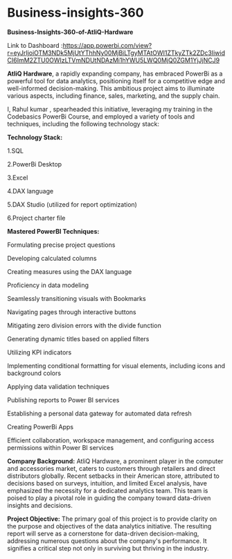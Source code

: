 # Business-insights-360
**Business-Insights-360-of-AtliQ-Hardware**

Link to Dashboard :https://app.powerbi.com/view?r=eyJrIjoiOTM3NDk5MjUtYThhNy00MjBiLTgyMTAtOWI1ZTkyZTk2ZDc3IiwidCI6ImM2ZTU0OWIzLTVmNDUtNDAzMi1hYWU5LWQ0MjQ0ZGM1YjJjNCJ9

**AtliQ Hardware**, a rapidly expanding company, has embraced PowerBi as a powerful tool for data analytics, positioning itself for a competitive edge and well-informed decision-making. This ambitious project aims to illuminate various aspects, including finance, sales, marketing, and the supply chain.

I, Rahul kumar , spearheaded this initiative, leveraging my training in the Codebasics PowerBi Course, and employed a variety of tools and techniques, including the following technology stack:

**Technology Stack:**

1.SQL

2.PowerBi Desktop

3.Excel

4.DAX language

5.DAX Studio (utilized for report optimization)

6.Project charter file

**Mastered PowerBI Techniques:**

Formulating precise project questions

Developing calculated columns

Creating measures using the DAX language

Proficiency in data modeling

Seamlessly transitioning visuals with Bookmarks

Navigating pages through interactive buttons

Mitigating zero division errors with the divide function

Generating dynamic titles based on applied filters

Utilizing KPI indicators

Implementing conditional formatting for visual elements, including icons and background colors

Applying data validation techniques

Publishing reports to Power BI services

Establishing a personal data gateway for automated data refresh

Creating PowerBi Apps

Efficient collaboration, workspace management, and configuring access permissions within Power BI services


**Company Background:** AtliQ Hardware, a prominent player in the computer and accessories market, caters to customers through retailers and direct distributors globally. Recent setbacks in their American store, attributed to decisions based on surveys, intuition, and limited Excel analysis, have emphasized the necessity for a dedicated analytics team. This team is poised to play a pivotal role in guiding the company toward data-driven insights and decisions.

**Project Objective:** The primary goal of this project is to provide clarity on the purpose and objectives of the data analytics initiative. The resulting report will serve as a cornerstone for data-driven decision-making, addressing numerous questions about the company's performance. It signifies a critical step not only in surviving but thriving in the industry.
